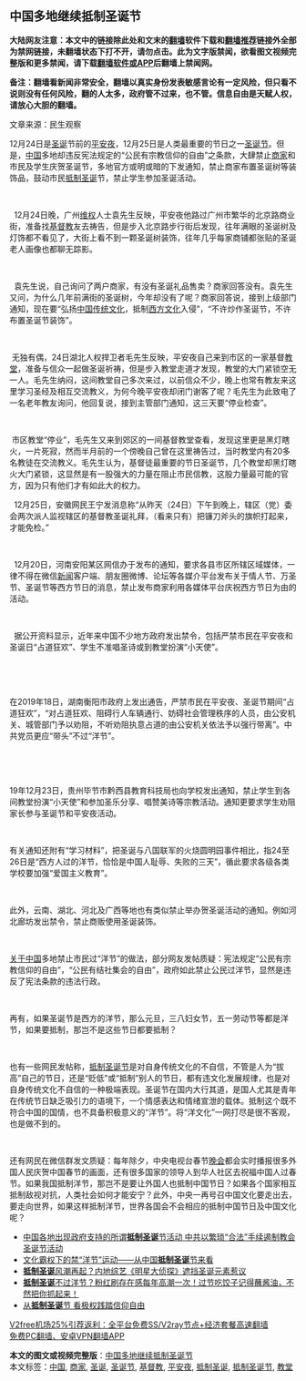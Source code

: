  <h2>中国多地继续抵制圣诞节</h2> <p class="notice"><b>大陆网友注意：本文中的链接除此处和文末的<a href="https://github.com/bannedbook/fanqiang" >翻墙</a>软件下载和<a href="https://github.com/killgcd/justmysocks/blob/master/README.md">翻墙推荐</a>链接外全部为禁网链接，未翻墙状态下打不开，请勿点击。此为文字版禁闻，欲看图文视频完整版和更多禁闻，请下载<a href="https://github.com/bannedbook/fanqiang">翻墙软件或APP</a>后翻墙上禁闻网。</p><p>备注：翻墙看新闻非常安全，翻墙以真实身份发表敏感言论有一定风险，但只看不说则没有任何风险，翻的人太多，政府管不过来，也不管。信息自由是天赋人权，请放心大胆的翻墙。</b></p>  <div class="entry"> <p>文章来源：民生观察    </p> <p>                                  12月24日是<a href="https://www.bannedbook.org/bnews/tag/%E5%9C%A3%E8%AF%9E/" class="st_tag internal_tag" rel="tag" title="标签 圣诞 下的日志">圣诞</a>节前的<a href="https://www.bannedbook.org/bnews/tag/%E5%B9%B3%E5%AE%89%E5%A4%9C/" class="st_tag internal_tag" rel="tag" title="标签 平安夜 下的日志">平安夜</a>，12月25日是人类最重要的节日之一<a href="https://www.bannedbook.org/bnews/tag/%e5%9c%a3%e8%af%9e%e8%8a%82/" class="st_tag internal_tag" rel="tag" title="标签 圣诞节 下的日志">圣诞节</a>。但是，<span class='wp_keywordlink_affiliate'><a href="https://www.bannedbook.org/" title="中国" target="_blank">中国</a></span>多地却违反宪法规定的&ldquo;公民有宗教信仰的自由&rdquo;之条款，大肆禁止<a href="https://www.bannedbook.org/bnews/tag/%E5%95%86%E5%AE%B6/" class="st_tag internal_tag" rel="tag" title="标签 商家 下的日志">商家</a>和市民及学生庆贺圣诞节，多地官方或明或暗的下发通知，禁止商家布置圣诞树等装饰品，鼓动市民<a href="https://www.bannedbook.org/bnews/tag/%E6%8A%B5%E5%88%B6%E5%9C%A3%E8%AF%9E/" class="st_tag internal_tag" rel="tag" title="标签 抵制圣诞 下的日志">抵制圣诞</a>节，禁止学生参加圣诞活动。</p> <p /> &nbsp;</p> <p /> &nbsp;&nbsp;12月24日晚，广州<span class='wp_keywordlink_affiliate'><a href="https://www.bannedbook.org/bnews/weiquan/" title="维权" target="_blank">维权</a></span>人士袁先生反映，平安夜他路过广州市繁华的北京路商业街，准备找<a href="https://www.bannedbook.org/bnews/tag/%e5%9f%ba%e7%9d%a3%e6%95%99/" class="st_tag internal_tag" rel="tag" title="标签 基督教 下的日志">基督教</a>友去祷告，但是步入北京路步行街后发现，往年满眼的圣诞树及灯饰都不看见了，大街上看不到一颗圣诞树装饰，往年几乎每家商铺都张贴的圣诞老人画像也都聊无踪影。</p> <p /> &nbsp;</p> <p /> &nbsp;&nbsp;袁先生说，自己询问了两户商家，有没有圣诞礼品售卖？商家回答没有。袁先生又问，为什么几年前满街的圣诞树，今年却没有了呢？商家回答说，接到上级部门通知，现在要&ldquo;弘扬<a href="https://www.bannedbook.org/bnews/tag/%E4%B8%AD%E5%9B%BD/" class="st_tag internal_tag" rel="tag" title="标签 中国 下的日志">中国</a><span class='wp_keywordlink_affiliate'><a href="https://www.bannedbook.org/bnews/tculture/" title="传统文化" target="_blank">传统文化</a></span>，抵制<span class='wp_keywordlink'><a href="https://www.bannedbook.org/forum3/topic47.html" title="西方传统文化汇编" target="_blank">西方文化</a></span>入侵&rdquo;，&ldquo;不许炒作圣诞节，不许布置圣诞节装饰&rdquo;。</p> <p /> &nbsp;</p> <p /> &nbsp;无独有偶，24日湖北人权捍卫者毛先生反映，平安夜自己来到市区的一家基督<a href="https://www.bannedbook.org/bnews/tag/%e6%95%99%e5%a0%82/" class="st_tag internal_tag" rel="tag" title="标签 教堂 下的日志">教堂</a>，准备与信众一起做圣诞祈祷，但是步入教堂走道才发现，教堂的大门紧锁空无一人。毛先生纳闷，这间教堂自己多次来过，以前信众不少，晚上也常有教友来这里学习圣经及相互交流教义，为何今晚平安夜却闭门谢客了呢？毛先生为此致电了一名老年教友询问，他回复说，接到主管部门通知，这三天要&ldquo;停业检查&rdquo;。</p>  <p /> &nbsp;</p> <p /> &nbsp;市区教堂&ldquo;停业&rdquo;，毛先生又来到郊区的一间基督教堂查看，发现这里更是黑灯瞎火，一片死寂，然而半月前的一个傍晚自己曾在这里祷告过，当时教堂内有20多名教徒在交流教义。毛先生认为，基督徒最重要的节日圣诞节，几个教堂却黑灯瞎火大门紧锁，这显然是有一股强大的力量在阻止市民信教，这股力量最可能的官方，因为只有他们才有如此大的权力。</p> <p /> <p /> <p /> &nbsp;&nbsp;12月25日，安徽网民王宁发消息称&ldquo;从昨天（24日）下午到晚上，辖区（党）委会两次派人监视辖区的基督教圣诞礼拜，（看来只有）把镰刀斧头的旗帜打起来，才能免检。&rdquo;</p> <p /> <p /> &nbsp;</p> <p /> &nbsp;&nbsp;12月20日，河南安阳某区网信办于发布的通知，要求各县市区所辖区域媒体，一律不得在微信<span class='wp_keywordlink_affiliate'><a href="https://www.bannedbook.org/" title="新闻">新闻</a></span>客户端、朋友圈微博、论坛等各媒介平台发布关于情人节、万圣节、圣诞节等西方节日的消息，禁止发布商家利用各媒体平台庆祝西方节日为由的活动。</p> <p /> &nbsp;</p> <p /> &nbsp;&nbsp;据公开资料显示，近年来中国不少地方政府发出禁令，包括严禁市民在平安夜和圣诞日&ldquo;占道狂欢&rdquo;、学生不准唱圣诗或到教堂扮演&ldquo;小天使&rdquo;。</p> <p /> &nbsp;</p>  <p /> &nbsp;</p> <p /> 在2019年18日，湖南衡阳市政府上发出通告，严禁市民在平安夜、圣诞节期间&ldquo;占道狂欢&rdquo;，&ldquo;对占道狂欢、阻碍行人车辆通行、妨碍社会管理秩序的人员，由公安机关、城管部门予以劝阻，不听劝阻执意占道的由公安机关依法予以强行带离&rdquo;。中共党员更应&ldquo;带头&rdquo;不过&ldquo;洋节&rdquo;。</p> <p /> &nbsp;</p> <p /> &nbsp;</p> <p /> 19年12月23日，贵州毕节市黔西县教育科技局也向学校发出通知，禁止学生到各间教堂扮演&ldquo;小天使&rdquo;和参加圣乐分享、唱赞美诗等宗教活动。通知更要求学生劝阻家长参与圣诞节和平安夜活动。</p> <p /> &nbsp;</p> <p /> 有关通知还附有&ldquo;学习材料&rdquo;，把圣诞与八国联军的火烧圆明园事件相比，指24至26日是&ldquo;西方人过的洋节，恰恰是中国人耻辱、失败的三天&rdquo;，循此要求各级各类学校要加强&ldquo;爱国主义教育&rdquo;。</p> <p /> &nbsp;</p>  <p /> 此外，云南、湖北、河北及广西等地也有类似禁止举办贺圣诞活动的通知。例如河北廊坊发出禁令，禁止商贩使用圣诞装饰。</p> <p /> &nbsp;</p> <p /> <span class='wp_keywordlink'><a href="https://www.bannedbook.org/forum2/topic19.html" title="关于中国的一百个常识" target="_blank">关于中国</a></span>多地禁止市民过&ldquo;洋节&rdquo;的做法，部分网友发帖质疑：宪法规定&ldquo;公民有宗教信仰的自由&rdquo;，&ldquo;公民有结社集会的自由&rdquo;，政府如此禁止公民过洋节，显然是违反了宪法条款的违法行政。</p> <p /> &nbsp;</p> <p /> 再有，如果圣诞节是西方的洋节，那么元旦，三八妇女节，五一劳动节等都是洋节，如果要抵制，那岂不是这些节日都要抵制？</p> <p /> &nbsp;</p> <p /> 也有一些网民发帖称，<a href="https://www.bannedbook.org/bnews/tag/%E6%8A%B5%E5%88%B6%E5%9C%A3%E8%AF%9E%E8%8A%82/" class="st_tag internal_tag" rel="tag" title="标签 抵制圣诞节 下的日志">抵制圣诞节</a>是对自身传统文化的不自信，不管是人为&ldquo;拔高&rdquo;自己的节日，还是&ldquo;贬低&rdquo;或&ldquo;抵制&rdquo;别人的节日，都有违文化发展规律，也是对自身传统文化不自信的一种极端表现。圣诞节在国内大行其道，是国人尤其是青年在传统节日缺乏吸引力的语境下，一个情感表达和情绪宣泄的载体。抵制这个既不符合中国的国情，也不具备积极意义的&ldquo;洋节&rdquo;。将&ldquo;洋文化&rdquo;一网打尽是很不客观，也是做不到的。</p> <p /> &nbsp;</p>  <p /> 还有网民在微信群发文质疑：每年除夕，中央电视台春节<span class='wp_keywordlink_affiliate'><a href="https://zh-cn.shenyunperformingarts.org/" title="晚会" target="_blank">晚会</a></span>都会实时播报很多外国人民庆贺中国春节的画面，还有很多国家的领导人到华人社区去祝福中国人过春节。如果我国抵制洋节，那岂不是要让外国人也抵制中国节日？如果各个国家相互抵制敌视对抗，人类社会如何才能安宁？此外，中央一再号召中国文化要走出去，要走向世界，如果这样抵制洋节，世界各国会不会相应的抵制中国节日及中国文化呢？</p> <p /> <p /> </p> <p /> <ul class='op-related-articles' title='相关阅读'> <li><a href='https://www.bannedbook.org/bnews/weiquan/20201225/1454981.html' target='_blank'>中国各地出现政府支持的所谓<b>抵制圣诞</b>节活动 中共以繁琐&#8220;合法&#8221;手续遏制教会圣诞节活动</a></li> <li><a href='https://www.bannedbook.org/bnews/renquan/20201225/1454920.html' target='_blank'>文化霸权下的禁“洋节”运动——从中国<b>抵制圣诞</b>节来看</a></li> <li><a href='https://www.bannedbook.org/bnews/baitai/20201225/1454881.html' target='_blank'><b>抵制圣诞</b>风潮再起？内地综艺《明星大侦探》遮挡圣诞元素惹议</a></li> <li><a href='https://www.bannedbook.org/bnews/bannedvideo/20201224/1454301.html' target='_blank'><b>抵制圣诞</b>不过洋节？粉红刷存在感每年高潮一次！过节吃饺子记得蘸酱油，不然把你抓起来！</a></li> <li><a href='https://www.bannedbook.org/bnews/comments/20191226/1247732.html' target='_blank'>从<b>抵制圣诞</b>节 看极权践踏信仰自由</a></li> </ul> <p class="texttj"> <a href="https://github.com/bannedbook/fanqiang/wiki/V2ray%E6%9C%BA%E5%9C%BA" target="_blank">V2free机场25%引荐返利：全平台免费SS/V2ray节点+经济套餐高速翻墙</a><br/> <a href="https://github.com/bannedbook/fanqiang/wiki/%E7%A6%81%E9%97%BB%E7%BD%91%E5%AE%89%E5%8D%93%E7%BF%BB%E5%A2%99%E6%96%B0%E9%97%BBAPP" target="_blank">免费PC翻墙、安卓VPN翻墙APP</a></p><p/> </p><a name='sharetosocial'></a>       <div><b>本文的图文或视频完整版</b>：<a href='https://www.bannedbook.org/bnews/renquan/20201226/1455340.html'>中国多地继续抵制圣诞节</a></div>  </div><!--END ENTRY--> <div class="postfooter"> <div>本文标签：<a href="https://www.bannedbook.org/bnews/tag/%E4%B8%AD%E5%9B%BD/" rel="tag">中国</a>, <a href="https://www.bannedbook.org/bnews/tag/%E5%95%86%E5%AE%B6/" rel="tag">商家</a>, <a href="https://www.bannedbook.org/bnews/tag/%E5%9C%A3%E8%AF%9E/" rel="tag">圣诞</a>, <a href="https://www.bannedbook.org/bnews/tag/%e5%9c%a3%e8%af%9e%e8%8a%82/" rel="tag">圣诞节</a>, <a href="https://www.bannedbook.org/bnews/tag/%e5%9f%ba%e7%9d%a3%e6%95%99/" rel="tag">基督教</a>, <a href="https://www.bannedbook.org/bnews/tag/%E5%B9%B3%E5%AE%89%E5%A4%9C/" rel="tag">平安夜</a>, <a href="https://www.bannedbook.org/bnews/tag/%E6%8A%B5%E5%88%B6%E5%9C%A3%E8%AF%9E/" rel="tag">抵制圣诞</a>, <a href="https://www.bannedbook.org/bnews/tag/%E6%8A%B5%E5%88%B6%E5%9C%A3%E8%AF%9E%E8%8A%82/" rel="tag">抵制圣诞节</a>, <a href="https://www.bannedbook.org/bnews/tag/%e6%95%99%e5%a0%82/" rel="tag">教堂</a></div>  </div><!--END POSTFOOTER--> 